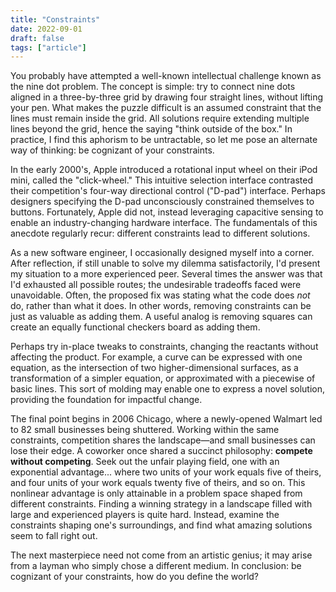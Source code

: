 ```yaml
---
title: "Constraints"
date: 2022-09-01
draft: false
tags: ["article"]
---
```


You probably have attempted a well-known intellectual challenge
known as the nine dot problem.
The concept is simple: try to connect nine dots
aligned in a three-by-three grid by drawing four straight lines,
without lifting your pen.
What makes the puzzle difficult is an assumed constraint that the lines
must remain inside the grid.
All solutions require extending multiple lines beyond the grid,
hence the saying "think outside of the box."
In practice, I find this aphorism to be untractable,
so let me pose an alternate way of thinking: be cognizant of your constraints.

In the early 2000's,
Apple introduced a rotational input wheel on their iPod mini,
called the "click-wheel."
This intuitive selection interface
contrasted their competition's four-way directional control ("D-pad") interface.
Perhaps designers specifying the D-pad unconsciously
constrained themselves to buttons.
Fortunately, Apple did not,
instead leveraging capacitive sensing
to enable an industry-changing hardware interface.
The fundamentals of this anecdote regularly recur:
different constraints lead to different solutions.

As a new software engineer, I occasionally designed myself into a corner.
After reflection, if still unable to solve my dilemma satisfactorily,
I'd present my situation to a more experienced peer.
Several times the answer was that I'd exhausted all possible routes;
the undesirable tradeoffs faced were unavoidable.
Often, the proposed fix was
stating what the code does _not_ do, rather than what it does.
In other words, removing constraints can be just as valuable as adding them.
A useful analog is removing squares can create
an equally functional checkers board as adding them.

Perhaps try in-place tweaks to constraints,
changing the reactants without affecting the product.
For example, a curve can be expressed with one equation,
as the intersection of two higher-dimensional surfaces,
as a transformation of a simpler equation,
or approximated with a piecewise of basic lines.
This sort of molding may enable one to express a novel solution,
providing the foundation for impactful change.

The final point begins in 2006 Chicago,
where a newly-opened Walmart led to 82 small businesses being shuttered.
Working within the same constraints,
competition shares the landscape—and small businesses can lose their edge.
A coworker once shared a succinct philosophy: **compete without competing**.
Seek out the unfair playing field,
one with an exponential advantage...
where two units of your work equals five of theirs,
and four units of your work equals twenty five of theirs, and so on.
This nonlinear advantage is only attainable in a problem space shaped
from different constraints.
Finding a winning strategy in a landscape filled with
large and experienced players is quite hard.
Instead, examine the constraints shaping one's surroundings,
and find what amazing solutions seem to fall right out.

The next masterpiece need not come from an artistic genius;
it may arise from a layman who simply chose a different medium.
In conclusion: be cognizant of your constraints, how do you define the world?

